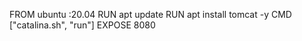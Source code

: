  FROM ubuntu :20.04
RUN apt update
RUN apt install tomcat -y
 CMD ["catalina.sh", "run"]
EXPOSE 8080
